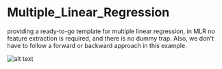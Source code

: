 # Multiple_Linear_Regression
providing a ready-to-go template for multiple linear regression, in MLR no feature extraction is required, and there is no dummy trap. Also, we don't have to follow a forward or backward approach in this example. 

![alt text](https://miro.medium.com/v2/resize:fit:888/1*guak1sQTh5sAf46NMzbQig.jpeg)
